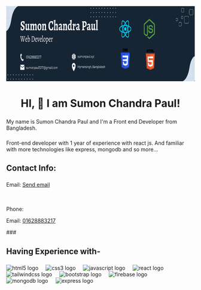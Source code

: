 <div align="center">
  <img height="200" src="https://raw.githubusercontent.com/sumonpaul55/sumonpaul55/main/githubbanner.png"  />
</div>

###

<h1 align="center">HI,  👋 I am Sumon Chandra Paul!</h1>

###

<p align="left"></p>

###

<p align="left">My name is Sumon Chandra Paul and I'm a Front end Developer from Bangladesh.</p>

###

<p align="left">Front-end developer with 1 year of experience with react js. And familiar with more technologies like express, mongodb and so more...</p>

###

<h2 align="left">Contact Info:</h2>

###

<p align="left">Email: <a href="mailto:sumonpaul3217@gmail.com">Send email</a></p>
   
  <br><br>Phone:

<p align="left">Email: <a href="tel:+8801628883217">01628883217</a></p>
###

<h2 align="left">Having Experience with-</h2>

###

<div align="left">
  <img src="https://cdn.jsdelivr.net/gh/devicons/devicon/icons/html5/html5-original.svg" height="40" alt="html5 logo"  />
  <img width="12" />
  <img src="https://cdn.jsdelivr.net/gh/devicons/devicon/icons/css3/css3-original.svg" height="40" alt="css3 logo"  />
  <img width="12" />
  <img src="https://cdn.jsdelivr.net/gh/devicons/devicon/icons/javascript/javascript-original.svg" height="40" alt="javascript logo"  />
  <img width="12" />
  <img src="https://cdn.jsdelivr.net/gh/devicons/devicon/icons/react/react-original.svg" height="40" alt="react logo"  />
  <img width="12" />
  <img src="https://cdn.jsdelivr.net/gh/devicons/devicon/icons/tailwindcss/tailwindcss-original-wordmark.svg" height="40" alt="tailwindcss logo"  />
  <img width="12" />
  <img src="https://cdn.jsdelivr.net/gh/devicons/devicon/icons/bootstrap/bootstrap-original.svg" height="40" alt="bootstrap logo"  />
  <img width="12" />
  <img src="https://cdn.jsdelivr.net/gh/devicons/devicon/icons/firebase/firebase-plain.svg" height="40" alt="firebase logo"  />
  <img width="12" />
  <img src="https://cdn.jsdelivr.net/gh/devicons/devicon/icons/mongodb/mongodb-original.svg" height="40" alt="mongodb logo"  />
  <img width="12" />
  <img src="https://cdn.jsdelivr.net/gh/devicons/devicon/icons/express/express-original.svg" height="40" alt="express logo"  />
</div>

###
